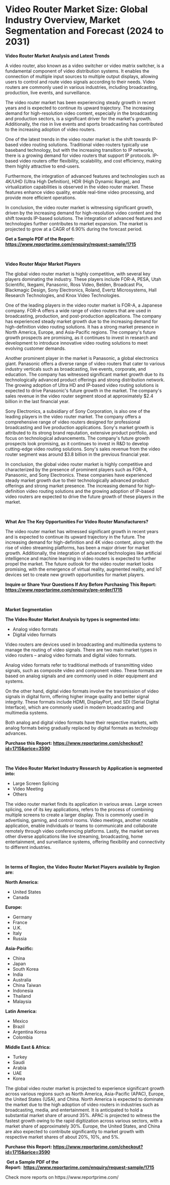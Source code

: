 <p><h1>Video Router Market Size: Global Industry Overview, Market Segmentation and Forecast (2024 to 2031)</h1></p><p><strong>Video Router Market Analysis and Latest Trends</strong></p>
<p><p>A video router, also known as a video switcher or video matrix switcher, is a fundamental component of video distribution systems. It enables the connection of multiple input sources to multiple output displays, allowing users to control and route video signals according to their needs. Video routers are commonly used in various industries, including broadcasting, production, live events, and surveillance.</p><p>The video router market has been experiencing steady growth in recent years and is expected to continue its upward trajectory. The increasing demand for high-resolution video content, especially in the broadcasting and production sectors, is a significant driver for the market's growth. Additionally, the rise in live events and sports broadcasting has contributed to the increasing adoption of video routers.</p><p>One of the latest trends in the video router market is the shift towards IP-based video routing solutions. Traditional video routers typically use baseband technology, but with the increasing transition to IP networks, there is a growing demand for video routers that support IP protocols. IP-based video routers offer flexibility, scalability, and cost efficiency, making them highly attractive to end-users.</p><p>Furthermore, the integration of advanced features and technologies such as 4K/UHD (Ultra High Definition), HDR (High Dynamic Range), and virtualization capabilities is observed in the video router market. These features enhance video quality, enable real-time video processing, and provide more efficient operations.</p><p>In conclusion, the video router market is witnessing significant growth, driven by the increasing demand for high-resolution video content and the shift towards IP-based solutions. The integration of advanced features and technologies further contributes to market expansion. The market is projected to grow at a CAGR of 6.90% during the forecast period.</p></p>
<p><strong>Get a Sample PDF of the Report:&nbsp; <a href="https://www.reportprime.com/enquiry/request-sample/1715">https://www.reportprime.com/enquiry/request-sample/1715</a></strong></p>
<p>&nbsp;</p>
<p><strong>Video Router Major Market Players</strong></p>
<p><p>The global video router market is highly competitive, with several key players dominating the industry. These players include FOR-A, PESA, Utah Scientific, Ikegami, Panasonic, Ross Video, Belden, Broadcast Pix, Blackmagic Design, Sony Electronics, Roland, Evertz Microsystems, Hall Research Technologies, and Knox Video Technologies.</p><p>One of the leading players in the video router market is FOR-A, a Japanese company. FOR-A offers a wide range of video routers that are used in broadcasting, production, and post-production applications. The company has experienced steady market growth due to the increasing demand for high-definition video routing solutions. It has a strong market presence in North America, Europe, and Asia-Pacific regions. The company's future growth prospects are promising, as it continues to invest in research and development to introduce innovative video routing solutions to meet evolving customer demands.</p><p>Another prominent player in the market is Panasonic, a global electronics giant. Panasonic offers a diverse range of video routers that cater to various industry verticals such as broadcasting, live events, corporate, and education. The company has witnessed significant market growth due to its technologically advanced product offerings and strong distribution network. The growing adoption of Ultra HD and IP-based video routing solutions is expected to drive Panasonic's future growth in the market. The company's sales revenue in the video router segment stood at approximately $2.4 billion in the last financial year.</p><p>Sony Electronics, a subsidiary of Sony Corporation, is also one of the leading players in the video router market. The company offers a comprehensive range of video routers designed for professional broadcasting and live production applications. Sony's market growth is attributed to its strong brand reputation, extensive product portfolio, and focus on technological advancements. The company's future growth prospects look promising, as it continues to invest in R&D to develop cutting-edge video routing solutions. Sony's sales revenue from the video router segment was around $3.8 billion in the previous financial year.</p><p>In conclusion, the global video router market is highly competitive and characterized by the presence of prominent players such as FOR-A, Panasonic, and Sony Electronics. These companies have experienced steady market growth due to their technologically advanced product offerings and strong market presence. The increasing demand for high-definition video routing solutions and the growing adoption of IP-based video routers are expected to drive the future growth of these players in the market.</p></p>
<p>&nbsp;</p>
<p><strong>What Are The Key Opportunities For Video Router Manufacturers?</strong></p>
<p><p>The video router market has witnessed significant growth in recent years and is expected to continue its upward trajectory in the future. The increasing demand for high-definition and 4K video content, along with the rise of video streaming platforms, has been a major driver for market growth. Additionally, the integration of advanced technologies like artificial intelligence and machine learning in video routers is expected to further propel the market. The future outlook for the video router market looks promising, with the emergence of virtual reality, augmented reality, and IoT devices set to create new growth opportunities for market players.</p></p>
<p><strong>Inquire or Share Your Questions If Any Before Purchasing This Report: <a href="https://www.reportprime.com/enquiry/pre-order/1715">https://www.reportprime.com/enquiry/pre-order/1715</a></strong></p>
<p>&nbsp;</p>
<p><strong>Market Segmentation</strong></p>
<p><strong>The Video Router Market Analysis by types is segmented into:</strong></p>
<p><ul><li>Analog video formats</li><li>Digital video formats</li></ul></p>
<p><p>Video routers are devices used in broadcasting and multimedia systems to manage the routing of video signals. There are two main market types in video routers – analog video formats and digital video formats.</p><p>Analog video formats refer to traditional methods of transmitting video signals, such as composite video and component video. These formats are based on analog signals and are commonly used in older equipment and systems.</p><p>On the other hand, digital video formats involve the transmission of video signals in digital form, offering higher image quality and better signal integrity. These formats include HDMI, DisplayPort, and SDI (Serial Digital Interface), which are commonly used in modern broadcasting and multimedia systems.</p><p>Both analog and digital video formats have their respective markets, with analog formats being gradually replaced by digital formats as technology advances.</p></p>
<p><strong>Purchase this Report:&nbsp;<a href="https://www.reportprime.com/checkout?id=1715&price=3590">https://www.reportprime.com/checkout?id=1715&price=3590</a></strong></p>
<p>&nbsp;</p>
<p><strong>The Video Router Market Industry Research by Application is segmented into:</strong></p>
<p><ul><li>Large Screen Splicing</li><li>Video Meeting</li><li>Others</li></ul></p>
<p><p>The video router market finds its application in various areas. Large screen splicing, one of its key applications, refers to the process of combining multiple screens to create a larger display. This is commonly used in advertising, gaming, and control rooms. Video meetings, another notable application, enable individuals or teams to communicate and collaborate remotely through video conferencing platforms. Lastly, the market serves other diverse applications like live streaming, broadcasting, home entertainment, and surveillance systems, offering flexibility and connectivity to different industries.</p></p>
<p>&nbsp;</p>
<p><strong>In terms of Region, the Video Router Market Players available by Region are:</strong></p>
<p>
    <p> <strong> North America: </strong>
        <ul>
            <li>United States</li>
            <li>Canada</li>
        </ul>
        </p> 
    <p> <strong> Europe: </strong>
        <ul>
            <li>Germany</li>
            <li>France</li>
            <li>U.K.</li>
            <li>Italy</li>
            <li>Russia</li>
        </ul>
        </p> 
    <p> <strong> Asia-Pacific: </strong>
        <ul>
            <li>China</li>
            <li>Japan</li>
            <li>South Korea</li>
            <li>India</li>
            <li>Australia</li>
            <li>China Taiwan</li>
            <li>Indonesia</li>
            <li>Thailand</li>
            <li>Malaysia</li>
        </ul>
        </p> 
    <p> <strong> Latin America: </strong>
        <ul>
            <li>Mexico</li>
            <li>Brazil</li>
            <li>Argentina Korea</li>
            <li>Colombia</li>
        </ul>
        </p> 
    <p> <strong> Middle East & Africa: </strong>
        <ul>
            <li>Turkey</li>
            <li>Saudi</li>
            <li>Arabia</li>
            <li>UAE</li>
            <li>Korea</li>
        </ul>
    </p>
    </p>
<p><p>The global video router market is projected to experience significant growth across various regions such as North America, Asia-Pacific (APAC), Europe, the United States (USA), and China. North America is expected to dominate the market due to the high adoption of video routers in industries such as broadcasting, media, and entertainment. It is anticipated to hold a substantial market share of around 35%. APAC is projected to witness the fastest growth owing to the rapid digitization across various sectors, with a market share of approximately 30%. Europe, the United States, and China are also expected to contribute significantly to market growth with respective market shares of about 20%, 10%, and 5%.</p></p>
<p><strong>Purchase this Report: <a href="https://www.reportprime.com/checkout?id=1715&price=3590">https://www.reportprime.com/checkout?id=1715&price=3590</a></strong></p>
<p>&nbsp;<strong>Get a Sample PDF of the Report:&nbsp;&nbsp;<a href="https://www.reportprime.com/enquiry/request-sample/1715">https://www.reportprime.com/enquiry/request-sample/1715</a></strong></p>
<p><strong></strong></p>
<p>Check more reports on https://www.reportprime.com/</p>